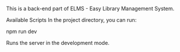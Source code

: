 This is a back-end part of ELMS - Easy Library Management System. 

Available Scripts
In the project directory, you can run:

npm run dev

Runs the server in the development mode.


